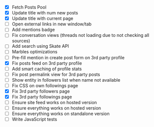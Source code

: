 - [x] Fetch Posts Pool
- [x] Update title with num new posts
- [x] Update title with current page
- [ ] Open external links in new window/tab
- [ ] Add mentions badge
- [ ] Fix conversation views (threads not loading due to not checking all sources)
- [ ] Add search using Skate API
- [ ] Marbles optimizations
- [ ] Pre-fill mention in create post form on 3rd party profile
- [x] Fix posts feed on 3rd party profile
- [ ] Add smart caching of profile stats
- [ ] Fix post permalink view for 3rd party posts
- [ ] Show entity in followers list when name not available
- [ ] Fix CSS on own followings page
- [x] Fix 3rd party followers page
- [x] Fix 3rd party followings page
- [ ] Ensure site feed works on hosted version
- [ ] Ensure everything works on hosted version
- [ ] Ensure everything works on standalone version
- [ ] Write JavaScript tests

